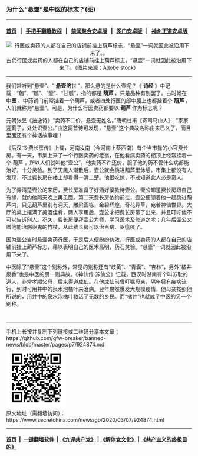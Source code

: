 ### 为什么“悬壶”是中医的标志？(图)
------------------------

#### [首页](https://github.com/gfw-breaker/banned-news/blob/master/README.md) &nbsp;&nbsp;|&nbsp;&nbsp; [手把手翻墙教程](https://github.com/gfw-breaker/guides/wiki) &nbsp;&nbsp;|&nbsp;&nbsp; [禁闻聚合安卓版](https://github.com/gfw-breaker/bn-android) &nbsp;&nbsp;|&nbsp;&nbsp; [网门安卓版](https://github.com/oGate2/oGate) &nbsp;&nbsp;|&nbsp;&nbsp; [神州正道安卓版](https://github.com/SzzdOgate/update) 



<div class="article_right" style="fone-color:#000">
 <p style="text-align:center">
  <img alt="行医或卖药的人都在自己的店铺前挂上葫芦标志，“悬壶”一词就因此被沿用下来了。。" src="http://img2.secretchina.com/pic/2019/7-23/p2474242a466264211-ss.jpg" style="height:337px; width:600px"/>
  <br>
   古代行医或卖药的人都在自己的店铺前挂上葫芦标志，“悬壶”一词就因此被沿用下来了。（图片来源：Adobe stock）
   <span id="hideid" name="hideid" style="color:red;display:none;">
    <span href="https://www.secretchina.com">
    </span>
   </span>
  </br>
 </p>
 <div id="txt-mid1-t21-2017">
  

---


  </div>
 </div>
 <p>
  我们常听到“悬壶”、“
  <strong>
   悬壶济世
  </strong>
  ”，那么悬的是什么壶呢？《
  <strong>
   诗经
  </strong>
  》中记载：“匏”、“瓠”、“壶”、“甘瓠”，指的都是
  <strong>
   葫芦
  </strong>
  ，只是品种有别罢了。古时候在
  <strong>
   <span href="https://www.secretchina.com/news/gb/tag/中医" target="_blank">
    中医
   </span>
  </strong>
  、中药铺门前常挂着一个葫芦，或者四处行医的郎中腰上也都挂着个
  <strong>
   葫芦
  </strong>
  ，人们就称为“悬壶”。可是，为什么行医卖药都要以
  <strong>
   葫芦
  </strong>
  作为标志呢？
  <span id="hideid" name="hideid" style="color:red;display:none;">
   <span href="https://www.secretchina.com">
   </span>
  </span>
 </p>
 <p>
  元朝张昱《拙逸诗》“卖药不二价，悬壶无姓名。”唐朝杜甫《寄司马山人》：“家家迎蓟子，处处识壶公。”由这两首诗可发现，“悬壶”这个典故名称由来已久了，而且里面还有个神话故事哩！
 </p>
 <p>
  《后汉书‧费长房传》上载，河南汝南（今河南上蔡西南）有个当市掾的小官费长房。有一天，市集上来了一个行医卖药的老翁，在他看病卖药的棚顶上经常挂着一个
  <span href="https://www.secretchina.com/news/gb/tag/葫芦" target="_blank">
   葫芦
  </span>
  ，所以人们就叫他“壶公”。他卖药不许还价，服了他的药不管什么病都能治好，十分灵验。到了天黑人潮散后，壶公就会跳进葫芦里休憩，市集上都没有人发现，不过费长房在楼上却看得一清二楚。他很吃惊，不过知道此人必是奇人。
 </p>
 <p>
  为了弄清楚壶公的来历，费长房准备了好酒好菜款待壶公。壶公知道费长房跟自己有缘，就约他隔天晚上再见面。第二天费长房依约前往，壶公便领着他一起跳进葫芦内，只见葫芦里别有洞天，雕梁画栋，金碧辉煌，奇花异草，宛若神仙世界。大厅的桌上摆满了美酒佳肴，两人享用后，壶公才把费长房带了出来，并且叮咛他不可以告诉别人。不久，费长房便拜壶公为师，学习医术及修道之术；几年后壶公又赠他能治病驱鬼的竹杖，从此费长房可以治百病、驱瘟疫了。
 </p>
 <p>
  因为壶公当时悬壶卖药行医，于是后人便纷纷仿效，行医或卖药的人都在自己的店铺前挂上葫芦标志，藉以表明自己的医术高明，药石灵验。“悬壶”一词就因此被沿用下来了。
 </p>
 <p>
  中医除了“悬壶”这个别称外，常见的别称还有“歧黄”、“青囊”、“杏林”，另外“橘井泉香”也是中医的另一则典故。《神仙传‧苏仙公》记载，西汉时湖南有个叫苏耽的道人，非常孝顺父母，后来得道成仙。在他成仙前曾叮嘱母亲，隔年将有疫病流行，到时可用井中的泉水泡橘叶来治病。翌年果然爆发大规模疫情，他母亲按照他所说的，用井中的泉水泡橘叶救活了无数的乡民。而“橘井”也就成了中医的另一个别称。
  <center>
   <div>
    <div id="txt-mid2-t22-2017" style="display: block;  max-height: 351px;  overflow: hidden;">
     <div id="SC-21xxx">
     </div>
     <ins class="adsbygoogle" data-ad-client="ca-pub-1276641434651360" data-ad-format="auto" data-ad-slot="4301710469" data-full-width-responsive="true" style="display:block">
     </ins>
    </div>
   </div>
  </center>
  <div style="padding-top:12px;">
  </div>
 </p>
</div>

<hr/>
手机上长按并复制下列链接或二维码分享本文章：<br/>
https://github.com/gfw-breaker/banned-news/blob/master/pages/p7/924874.md <br/>
<a href='https://github.com/gfw-breaker/banned-news/blob/master/pages/p7/924874.md'><img src='https://github.com/gfw-breaker/banned-news/blob/master/pages/p7/924874.md.png'/></a> <br/>
原文地址（需翻墙访问）：https://www.secretchina.com/news/gb/2020/03/07/924874.html


------------------------
#### [首页](https://github.com/gfw-breaker/banned-news/blob/master/README.md) &nbsp;|&nbsp; [一键翻墙软件](https://github.com/gfw-breaker/nogfw/blob/master/README.md) &nbsp;| [《九评共产党》](https://github.com/gfw-breaker/9ping.md/blob/master/README.md#九评之一评共产党是什么) | [《解体党文化》](https://github.com/gfw-breaker/jtdwh.md/blob/master/README.md) | [《共产主义的终极目的》](https://github.com/gfw-breaker/gczydzjmd.md/blob/master/README.md)


<img src='http://gfw-breaker.win/banned-news/pages/p7/924874.md' width='0px' height='0px'/>